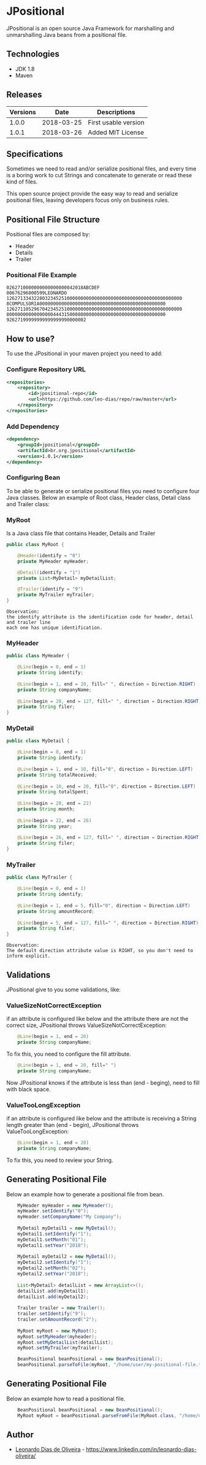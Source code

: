 # **JPositional**

JPositional is an open source Java Framework for marshalling and unmarshalling Java beans from
a positional file.

## Technologies
* JDK 1.8
* Maven

## Releases
|  Versions |    Date    |       Descriptions      |
| ----------|------------|-------------------------|
| 1.0.0     | 2018-03-25 | First usable version    |
| 1.0.1     | 2018-03-26 | Added MIT License       |

## Specifications
Sometimes we need to read and/or serialize positional files, and every time is a boring work to cut Strings 
and concatenate to generate or read these kind of files.
 
This open source project provide the easy way to read and serialize positional files, leaving developers 
focus only on business rules.

## Positional File Structure
Positional files are composed by:
* Header
* Details
* Trailer

### Positional File Example

```text
0262710000000000000000042018ABCDEF               00676296000599LEONARDO                                                        
1262713343228032345251000000000000000000000000000000000000000000     8COMPULSORIA0000000000000000000000000000000000000000000000
1262711052967042345251000000000000000000000000000000000000000000     8000000000000000044431500080000000000000000000000000000000
92627199999999999999990000002                                                                                                  

``` 

## How to use?
To use the JPositional in your maven project you need to add:
### Configure Repository URL 
```xml
<repositories>
    <repository>
        <id>jpositional-repo</id>
        <url>https://github.com/leo-dias/repo/raw/master</url>
    </repository>
</repositories>
```
### Add Dependency
```xml
<dependency>
    <groupId>jpositional</groupId>
    <artifactId>br.org.jpositional</artifactId>
    <version>1.0.1</version>
</dependency>
```
### Configuring Bean
To be able to generate or serialize positional files you need to configure four Java classes.
Below an example of Root class, Header class, Detail class and Trailer class:

### MyRoot
Is a Java class file that contains Header, Details and Trailer
```java
public class MyRoot {

    @Header(identify = "0")
    private MyHeader myHeader;

    @Detail(identify = "1")
    private List<MyDetail> myDetailList;

    @Trailer(identify = "9")
    private MyTrailer myTrailer;
}
```

```text
Observation:
the identify attribute is the identification code for header, detail and trailer line
each one has unique identification.
```

### MyHeader
```java
public class MyHeader {

    @Line(begin = 0, end = 1)
    private String identify;
    
    @Line(begin = 1, end = 20, fill=" ", direction = Direction.RIGHT)
    private String companyName;
    
    @Line(begin = 20, end = 127, fill=" ", direction = Direction.RIGHT)
    private String filer;
}
```

### MyDetail
```java
public class MyDetail {

    @Line(begin = 0, end = 1)
    private String identify;
    
    @Line(begin = 1, end = 10, fill="0", direction = Direction.LEFT)
    private String totalReceived;
    
    @Line(begin = 10, end = 20, fill="0", direction = Direction.LEFT)
    private String totalSpent;
    
    @Line(begin = 20, end = 22)
    private String month;
    
    @Line(begin = 22, end = 26)
    private String year;
    
    @Line(begin = 26, end = 127, fill=" ", direction = Direction.RIGHT)
    private String filer;
}
```

### MyTrailer
```java
public class MyTrailer {

    @Line(begin = 0, end = 1)
    private String identify;
    
    @Line(begin = 1, end = 5, fill="0", direction = Direction.LEFT)
    private String amountRecord;
    
    @Line(begin = 5, end = 127, fill=" ", direction = Direction.RIGHT)
    private String filer;
}
```
```text
Observation:
The default direction attribute value is RIGHT, so you don't need to inform explicit. 
```

## Validations
JPositional give to you some validations, like:
### ValueSizeNotCorrectException
if an attribute is configured like below and the attribute there are not the correct size, JPositional throws ValueSizeNotCorrectException:
```java
    @Line(begin = 1, end = 20)
    private String companyName;
```
To fix this, you need to configure the fill attribute.
```java
    @Line(begin = 1, end = 20, fill=" ")
    private String companyName;
```
Now JPositional knows if the attribute is less than (end - beging), need to fill with black space.

### ValueTooLongException
if an attribute is configured like below and the attribute is receiving a String length greater than (end - begin), JPositional throws ValueTooLongException:
```java
    @Line(begin = 1, end = 20)
    private String companyName;
```
To fix this, you need to review your String.

## Generating Positional File
Below an example how to generate a positional file from bean.
```java
    MyHeader myHeader = new MyHeader();
    myHeader.setIdentify("0");
    myHeader.setCompanyName("My Company");
    
    MyDetail myDetail1 = new MyDetail();
    myDetail1.setIdentify("1");
    myDetail1.setMonth("01");
    myDetail1.setYear("2018");
         
    MyDetail myDetail2 = new MyDetail();
    myDetail2.setIdentify("1");
    myDetail2.setMonth("02");
    myDetail2.setYear("2018");
    
    List<MyDetail> detailList = new ArrayList<>();
    detailList.add(myDetail1);
    detailList.add(myDetail2);
    
    Trailer trailer = new Trailer();
    trailer.setIdentify("9");
    trailer.setAmountRecord("2");
     
    MyRoot myRoot = new MyRoot();
    myRoot.setMyHeader(myheader);
    myRoot.setMyDetailList(detailList);
    myRoot.setMyTrailer(myTrailer);

    BeanPositional beanPositional = new BeanPositional();
    beanPositional.parseToFile(myRoot, "/home/user/my-positional-file.txt");
```

## Generating Positional File
Below an example how to read a positional file.
```java
    BeanPositional beanPositional = new BeanPositional();
    MyRoot myRoot = beanPositional.parseFromFile(MyRoot.class, "/home/user/my-positional-file.txt");
```

## Author

* [Leonardo Dias de Oliveira](https://www.linkedin.com/in/leonardo-dias-oliveira/) - https://www.linkedin.com/in/leonardo-dias-oliveira/
